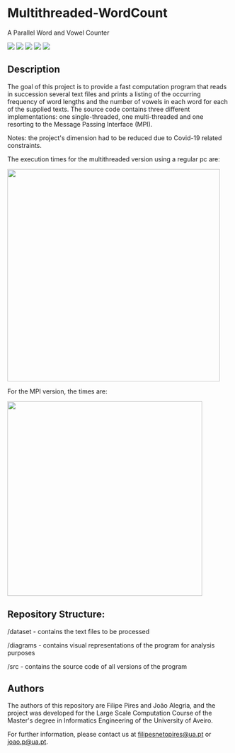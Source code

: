 # Multithreaded-WordCount
A Parallel Word and Vowel Counter

![](https://img.shields.io/badge/Academical%20Project-Yes-success)
![](https://img.shields.io/badge/Made%20With-C-lightgrey)
![](https://img.shields.io/badge/Made%20With-MPI-lightgrey)
![](https://img.shields.io/badge/License-Free%20To%20Use-green)
![](https://img.shields.io/badge/Maintained-No-red)

## Description

The goal of this project is to provide a fast computation program that reads in succession several text files and prints a listing of the occurring frequency of word lengths and the number of vowels in each word for each of the supplied
texts.
The source code contains three different implementations: one single-threaded, one multi-threaded and one resorting to the Message Passing Interface (MPI).

Notes: the project's dimension had to be reduced due to Covid-19 related constraints.

The execution times for the multithreaded version using a regular pc are:

<img src="https://github.com/FilipePires98/Multithreaded-WordCount/blob/master/diagrams/tables/multithreaded-exectime-problem1.jpg" width="480px">

For the MPI version, the times are:

<img src="https://github.com/FilipePires98/Multithreaded-WordCount/blob/master/diagrams/tables/mpi-exectime-problem1.jpg" width="440px">

## Repository Structure:

/dataset - contains the text files to be processed

/diagrams - contains visual representations of the program for analysis purposes

/src - contains the source code of all versions of the program

## Authors

The authors of this repository are Filipe Pires and João Alegria, and the project was developed for the Large Scale Computation Course of the Master's degree in Informatics Engineering of the University of Aveiro.

For further information, please contact us at filipesnetopires@ua.pt or joao.p@ua.pt.
